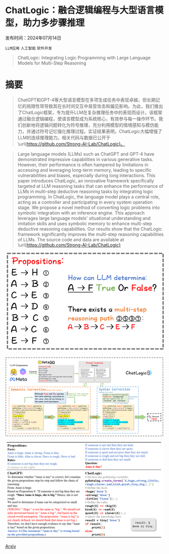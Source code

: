 # ChatLogic：融合逻辑编程与大型语言模型，助力多步骤推理

发布时间：2024年07月14日

`LLM应用` `人工智能` `软件开发`

> ChatLogic: Integrating Logic Programming with Large Language Models for Multi-Step Reasoning

# 摘要

> ChatGPT和GPT-4等大型语言模型在多项生成任务中表现卓越，但长期记忆的局限性常导致其在长时间交互中易受攻击和偏见影响。为此，我们推出了ChatLogic框架，专为提升LLM在复杂推理任务中的表现而设计。该框架通过融合逻辑编程，使语言模型成为系统核心，有效参与每一操作环节。我们创新地将逻辑问题转化为符号推理，充分利用模型的情境感知与模仿能力，并通过符号记忆强化推理过程。实证结果表明，ChatLogic大幅增强了LLM的连续推理能力。相关代码与数据已公开于\url{https://github.com/Strong-AI-Lab/ChatLogic}。

> Large language models (LLMs) such as ChatGPT and GPT-4 have demonstrated impressive capabilities in various generative tasks. However, their performance is often hampered by limitations in accessing and leveraging long-term memory, leading to specific vulnerabilities and biases, especially during long interactions. This paper introduces ChatLogic, an innovative framework specifically targeted at LLM reasoning tasks that can enhance the performance of LLMs in multi-step deductive reasoning tasks by integrating logic programming. In ChatLogic, the language model plays a central role, acting as a controller and participating in every system operation stage. We propose a novel method of converting logic problems into symbolic integration with an inference engine. This approach leverages large language models' situational understanding and imitation skills and uses symbolic memory to enhance multi-step deductive reasoning capabilities. Our results show that the ChatLogic framework significantly improves the multi-step reasoning capabilities of LLMs. The source code and data are available at \url{https://github.com/Strong-AI-Lab/ChatLogic}

![ChatLogic：融合逻辑编程与大型语言模型，助力多步骤推理](../../../paper_images/2407.10162/intro.png)

![ChatLogic：融合逻辑编程与大型语言模型，助力多步骤推理](../../../paper_images/2407.10162/detail.png)

![ChatLogic：融合逻辑编程与大型语言模型，助力多步骤推理](../../../paper_images/2407.10162/demo.png)

[Arxiv](https://arxiv.org/abs/2407.10162)